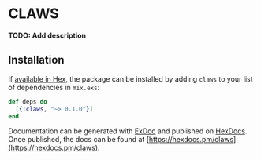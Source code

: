 # CLAWS

**TODO: Add description**

## Installation

If [available in Hex](https://hex.pm/docs/publish), the package can be installed
by adding `claws` to your list of dependencies in `mix.exs`:

```elixir
def deps do
  [{:claws, "~> 0.1.0"}]
end
```

Documentation can be generated with [ExDoc](https://github.com/elixir-lang/ex_doc)
and published on [HexDocs](https://hexdocs.pm). Once published, the docs can
be found at [https://hexdocs.pm/claws](https://hexdocs.pm/claws).

